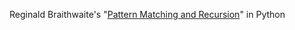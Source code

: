Reginald Braithwaite's "[Pattern Matching and
Recursion](http://raganwald.com/2018/10/17/recursive-pattern-matching.html)" in
Python
